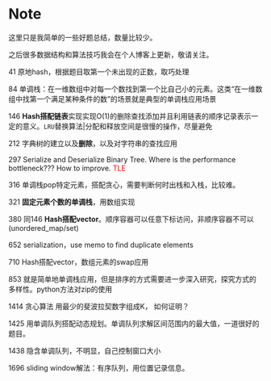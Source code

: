 # Note

这里只是我简单的一些好题总结，数量比较少。

之后很多数据结构和算法技巧我会在个人博客上更新，敬请关注。



41 原地hash，根据题目取第一个未出现的正数，取巧处理

84 单调栈：在一维数组中对每一个数找到第一个比自己小的元素。这类“在一维数组中找第一个满足某种条件的数”的场景就是典型的单调栈应用场景

146 **Hash搭配链表**实现实现O(1)的删除查找添加并且利用链表的顺序记录表示一定的意义。`LRU`替换算法|分配和释放空间是很慢的操作，尽量避免

212 字典树的建立以及**删除**，以及对字符串的查找应用

297 Serialize and Deserialize Binary Tree. Where is the performance bottleneck??? How to improve. <font color = red> TLE </font>

316 单调栈pop特定元素，搭配贪心，需要判断何时出栈和入栈，比较难。

321 **固定元素个数的单调栈**，用数组实现

380 同146 **Hash搭配vector**。顺序容器可以任意下标访问，非顺序容器不可以(unordered_map/set)

652 serialization，use memo to find duplicate elements

710 Hash搭配vector，数组元素的swap应用

853 就是简单地单调栈应用，但是排序的方式需要进一步深入研究，探究方式的多样性。python方法对zip的使用

1414 贪心算法 用最少的斐波拉契数字组成K， 如何证明？

1425 用单调队列搭配动态规划。单调队列求解区间范围内的最大值，一道很好的题目。

1438 隐含单调队列，不明显，自己控制窗口大小

1696 sliding window解法：有序队列，用位置记录信息。


